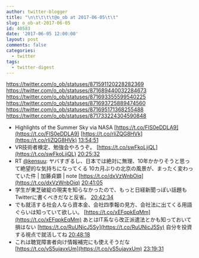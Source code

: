 ```yaml
---
author: twitter-blogger
title: "\n\t\t\t\t@o_ob at 2017-06-05\t\t"
slug: o_ob-at-2017-06-05
id: 40583
date: '2017-06-05 12:00:00'
layout: post
comments: false
categories:
  - twitter
tags:
  - twitter-digest
---
```


https://twitter.com/o_ob/statuses/871591120228282369 https://twitter.com/o_ob/statuses/871689440032284673 https://twitter.com/o_ob/statuses/871693355599540225 https://twitter.com/o_ob/statuses/871693725889474560 https://twitter.com/o_ob/statuses/871695171368255488 https://twitter.com/o_ob/statuses/871733224304590848  

*   Highlights of the Summer Sky via NASA [https://t.co/FIS0eDDLA9](https://t.co/FIS0eDDLA9) [https://t.co/rliZQG8HVk](https://t.co/rliZQG8HVk) [13:54:51](https://twitter.com/o_ob/statuses/871591120228282369)
*   VR技術者検定、勉強会やろうぞ。 [https://t.co/swFkoLjiQL](https://t.co/swFkoLjiQL) [20:25:32](https://twitter.com/o_ob/statuses/871689440032284673)
*   RT [@kensuu](https://twitter.com/kensuu): ヤバすぎるし、日本では絶対に無理、10年かかりそうと思って絶望的な気持ちになってくる 10カ月ぶりの北京の風景が、まったく変わっていた件 | 加藤貞顕 | note [https://t.co/dxVzWnbOiq](https://t.co/dxVzWnbOiq) [20:41:05](https://twitter.com/o_ob/statuses/871693355599540225)
*   学生が東芝破綻の現実を知らなかったので、もっと日経新聞っぽい話題もTwitterに書くべきだなと反省。 [20:42:34](https://twitter.com/o_ob/statuses/871693725889474560)
*   でも就活する社会人なら資本金、会社四季報の見方、会社法に出てくる用語ぐらいは知っていて欲しい。 [https://t.co/xEFqpkEqMm](https://t.co/xEFqpkEqMm) あとはIT系なら改正派遣法とかも知っておいて損はない [https://t.co/RuUNicJ5Sy](https://t.co/RuUNicJ5Sy) 自分を投資する視点で就活してね [20:48:18](https://twitter.com/o_ob/statuses/871695171368255488)
*   これは聴覚障害者向け情報補完にも使えそうだな [https://t.co/vS5ujavxUm](https://t.co/vS5ujavxUm) [23:19:31](https://twitter.com/o_ob/statuses/871733224304590848)